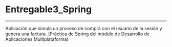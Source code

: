 # Entregable3_Spring
---
Aplicación que simula un proceso de compra con el usuario de la sesión y genera una factura.
(Práctica de Spring del módulo de Desarrollo de Aplicaciones Multiplataforma)
